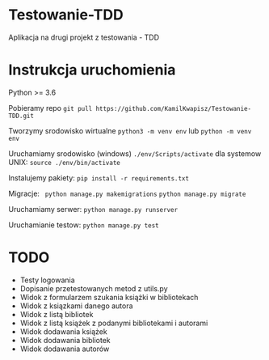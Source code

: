 # Testowanie-TDD
Aplikacja na drugi projekt z testowania - TDD

# Instrukcja uruchomienia
Python >= 3.6

Pobieramy repo
```git pull https://github.com/KamilKwapisz/Testowanie-TDD.git```

Tworzymy srodowisko wirtualne
```python3 -m venv env```
lub
```python -m venv env```

Uruchamiamy srodowisko (windows)
``` ./env/Scripts/activate ```
dla systemow UNIX:
```source ./env/bin/activate ```

Instalujemy pakiety:
```pip install -r requirements.txt```

Migracje:
``` python manage.py makemigrations```
```python manage.py migrate```

Uruchamiamy serwer:
```python manage.py runserver```

Uruchamianie testow:
```python manage.py test```

# TODO
* Testy logowania
* Dopisanie przetestowanych metod z utils.py
* Widok z formularzem szukania książki w bibliotekach
* Widok z ksiązkami danego autora
* Widok z listą bibliotek
* Widok z listą książek z podanymi bibliotekami i autorami
* Widok dodawania książek
* Widok dodawania bibliotek
* Widok dodawania autorów
